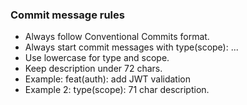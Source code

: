 ### Commit message rules

- Always follow Conventional Commits format.
- Always start commit messages with type(scope): ...
- Use lowercase for type and scope.
- Keep description under 72 chars.
- Example: feat(auth): add JWT validation
- Example 2: type(scope): 71 char description.

